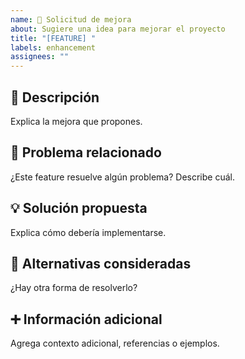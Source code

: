 ```yaml
---
name: 🚀 Solicitud de mejora
about: Sugiere una idea para mejorar el proyecto
title: "[FEATURE] "
labels: enhancement
assignees: ""
---
```


## 📝 Descripción
Explica la mejora que propones.

## 🤔 Problema relacionado
¿Este feature resuelve algún problema? Describe cuál.

## 💡 Solución propuesta
Explica cómo debería implementarse.

## 🔄 Alternativas consideradas
¿Hay otra forma de resolverlo?

## ➕ Información adicional
Agrega contexto adicional, referencias o ejemplos.
